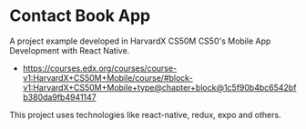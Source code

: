 # Contact Book App
A project example developed in HarvardX CS50M CS50's Mobile App Development with React Native.

- https://courses.edx.org/courses/course-v1:HarvardX+CS50M+Mobile/course/#block-v1:HarvardX+CS50M+Mobile+type@chapter+block@1c5f90b4bc6542bfb380da9fb4941147

This project uses technologies like react-native, redux, expo and others.